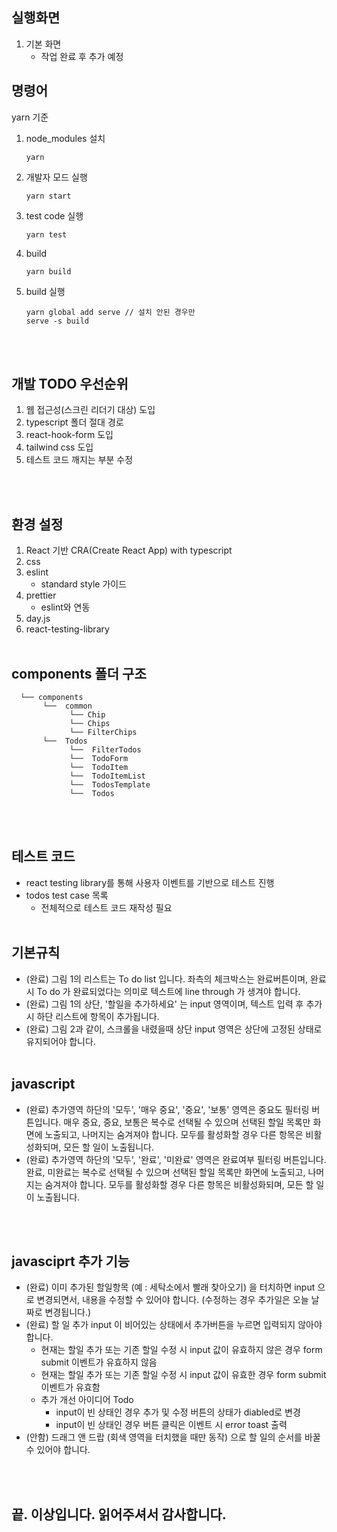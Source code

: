 ## 실행화면
1. 기본 화면
   - 작업 완료 후 추가 예정

## 명령어
yarn 기준
1. node_modules 설치
      ```
      yarn
      ```

2. 개발자 모드 실행
      ```
      yarn start
      ```

3. test code 실행
      ```
      yarn test 
      ```
4. build
      ```
      yarn build
      ```

5. build 실행
 
      ```
      yarn global add serve // 설치 안된 경우만
      serve -s build
      ``` 

<br></br>   

## 개발 TODO 우선순위
1. 웹 접근성(스크린 리더기 대상) 도입
2. typescript 폴더 절대 경로
3. react-hook-form 도입
4. tailwind css 도입
5. 테스트 코드 깨지는 부분 수정

<br></br>   
## 환경 설정
1. React 기반 CRA(Create React App) with typescript
2. css
3. eslint
   + standard style 가이드 
4. prettier 
   + eslint와 연동
5. day.js
6. react-testing-library
<br></br>

## components 폴더 구조
```
  └── components
       └──  common
             └── Chip
             └── Chips
             └── FilterChips
       └──  Todos
             └──  FilterTodos           
             └──  TodoForm
             └──  TodoItem
             └──  TodoItemList
             └──  TodosTemplate
             └──  Todos
```
<br></br>   

## 테스트 코드
   + react testing library를 통해 사용자 이벤트를 기반으로 테스트 진행
   + todos test case 목록 
       + 전체적으로 테스트 코드 재작성 필요
<br></br>               


## 기본규칙 
 - (완료) 그림 1의 리스트는 To do list 입니다. 좌측의 체크박스는 완료버튼이며, 완료시 To do 가 완료되었다는 의미로 텍스트에 line through 가 생겨야 합니다.
 - (완료) 그림 1의 상단, '할일을 추가하세요' 는 input 영역이며, 텍스트 입력 후 추가시 하단 리스트에 항목이 추가됩니다.
 - (완료) 그림 2과 같이, 스크롤을 내렸을때 상단 input 영역은 상단에 고정된 상태로 유지되어야 합니다.
<br> </br>
## javascript
 - (완료) 추가영역 하단의 '모두', '매우 중요', '중요', '보통' 영역은 중요도 필터링 버튼입니다. 매우 중요, 중요, 보통은 복수로 선택될 수 있으며 선택된 할일 목록만 화면에 노출되고, 나머지는 숨겨져야 합니다. 모두를 활성화할 경우 다른 항목은 비활성화되며, 모든 할 일이 노출됩니다.
 - (완료) 추가영역 하단의 '모두', '완료', '미완료' 영역은 완료여부 필터링 버튼입니다. 완료, 미완료는 복수로 선택될 수 있으며 선택된 할일 목록만 화면에 노출되고, 나머지는 숨겨져야 합니다. 모두를 활성화할 경우 다른 항목은 비활성화되며, 모든 할 일이 노출됩니다.
  
  <br> </br>
## javasciprt 추가 기능
 - (완료) 이미 추가된 할일항목 (예 : 세탁소에서 빨래 찾아오기) 을 터치하면 input 으로 변경되면서, 내용을 수정할 수 있어야 합니다. (수정하는 경우 추가일은 오늘 날짜로 변경됩니다.)
 - (완료) 할 일 추가 input 이 비어있는 상태에서 추가버튼을 누르면 입력되지 않아야 합니다. 
     +  현재는 할일 추가 또는 기존 할일 수정 시 input 값이 유효하지 않은 경우 form submit 이벤트가 유효하지 않음
     + 현재는 할일 추가 또는 기존 할일 수정 시 input 값이 유효한 경우 form submit 이벤트가 유효함
     +  추가 개선 아이디어 Todo
         +  input이 빈 상태인 경우 추가 및 수정 버튼의 상태가 diabled로 변경
         +  input이 빈 상태인 경우 버튼 클릭은 이벤트 시 error toast 출력
 - (안함) 드래그 앤 드랍 (회색 영역을 터치했을 때만 동작) 으로 할 일의 순서를 바꿀 수 있어야 합니다.

 <br> </br>

 ## 끝. 이상입니다. 읽어주셔서 감사합니다.
